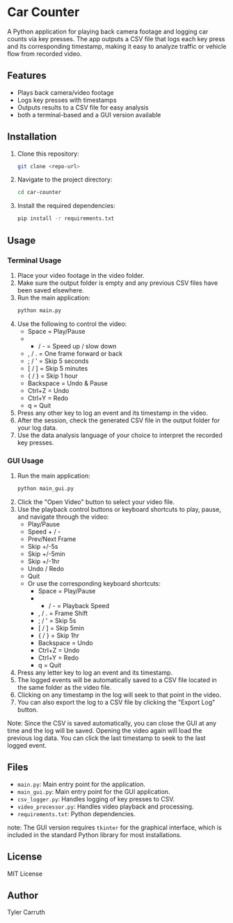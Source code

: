 # Car Counter

A Python application for playing back camera footage and logging car counts via key presses. The app outputs a CSV file that logs each key press and its corresponding timestamp, making it easy to analyze traffic or vehicle flow from recorded video.

## Features
- Plays back camera/video footage
- Logs key presses with timestamps
- Outputs results to a CSV file for easy analysis
- both a terminal-based and a GUI version available

## Installation
1. Clone this repository:
   ```sh
   git clone <repo-url>
   ```
2. Navigate to the project directory:
   ```sh
   cd car-counter
   ```
3. Install the required dependencies:
   ```sh
   pip install -r requirements.txt
   ```

## Usage ########################################

### Terminal Usage
1. Place your video footage in the video folder.
2. Make sure the output folder is empty and any previous CSV files have been saved elsewhere. 
3. Run the main application:
   ```sh
   python main.py
   ```
4. Use the following to control the video:
   - Space = Play/Pause
   - + / - = Speed up / slow down
   - , / . = One frame forward or back
   - ; / ' = Skip 5 seconds
   - [ / ] = Skip 5 minutes
   - { / } = Skip 1 hour
   - Backspace = Undo & Pause
   - Ctrl+Z = Undo
   - Ctrl+Y = Redo
   - q = Quit
5. Press any other key to log an event and its timestamp in the video.
6. After the session, check the generated CSV file in the output folder for your log data.
7. Use the data analysis language of your choice to interpret the recorded key presses.

### GUI Usage
1. Run the main application:
   ```sh
   python main_gui.py
   ```
2. Click the "Open Video" button to select your video file.
3. Use the playback control buttons or keyboard shortcuts to play, pause, and navigate through the video:
   - Play/Pause
   - Speed + / -
   - Prev/Next Frame
   - Skip +/-5s
   - Skip +/-5min
   - Skip +/-1hr
   - Undo / Redo
   - Quit
   - Or use the corresponding keyboard shortcuts:
     - Space = Play/Pause
     - + / - = Playback Speed
     - , / . = Frame Shift
     - ; / ' = Skip 5s
     - [ / ] = Skip 5min
     - { / } = Skip 1hr
     - Backspace = Undo
     - Ctrl+Z = Undo
     - Ctrl+Y = Redo
     - q = Quit
4. Press any letter key to log an event and its timestamp.
5. The logged events will be automatically saved to a CSV file located in the same folder as the video file.
6. Clicking on any timestamp in the log will seek to that point in the video.
7. You can also export the log to a CSV file by clicking the "Export Log" button.

Note: Since the CSV is saved automatically, you can close the GUI at any time and the log will be saved. Opening the video again will load the previous log data. You can click the last timestamp to seek to the last logged event.

## Files
- `main.py`: Main entry point for the application.
- `main_gui.py`: Main entry point for the GUI application.
- `csv_logger.py`: Handles logging of key presses to CSV.
- `video_processor.py`: Handles video playback and processing.
- `requirements.txt`: Python dependencies.

note: The GUI version requires `tkinter` for the graphical interface, which is included in the standard Python library for most installations.

## License
MIT License

## Author
Tyler Carruth
